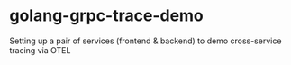 # golang-grpc-trace-demo
Setting up a pair of services (frontend &amp; backend) to demo cross-service tracing via OTEL
